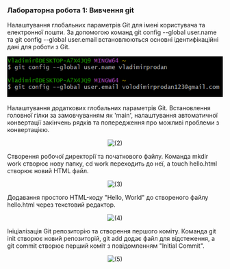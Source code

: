 ### Лабораторна робота 1: Вивчення git

Налаштування глобальних параметрів Git для імені користувача та електронної пошти. За допомогою команд git config --global user.name та git config --global user.email встановлюються основні ідентифікаційні дані для роботи з Git.

<p align="center">
<img src="Screenshots/ (1).png" alt="(1)"/>
</p>

Налаштування додаткових глобальних параметрів Git. Встановлення головної гілки за замовчуванням як 'main', налаштування автоматичної конвертації закінчень рядків та попередження про можливі проблеми з конвертацією.

<p align="center">
<img src="Screenshots/(2).png" alt="(2)"/>
</p>

Створення робочої директорії та початкового файлу. Команда mkdir work створює нову папку, cd work переходить до неї, а touch hello.html створює новий HTML файл.

<p align="center">
<img src="Screenshots/(3).png" alt="(3)"/>
</p>

Додавання простого HTML-коду "Hello, World" до створеного файлу hello.html через текстовий редактор.

<p align="center">
<img src="Screenshots/(4).png" alt="(4)"/>
</p>

Ініціалізація Git репозиторію та створення першого коміту. Команда git init створює новий репозиторій, git add додає файл для відстеження, а git commit створює перший коміт з повідомленням "Initial Commit".

<p align="center">
<img src="Screenshots/(5).png" alt="(5)"/>
</p>
